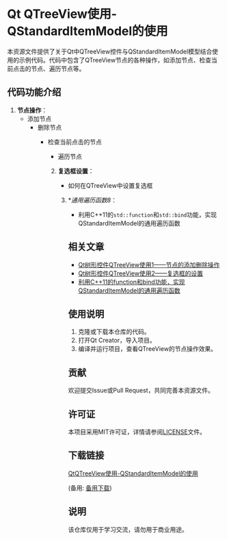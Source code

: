 # Qt QTreeView使用-QStandardItemModel的使用

本资源文件提供了关于Qt中QTreeView控件与QStandardItemModel模型结合使用的示例代码。代码中包含了QTreeView节点的各种操作，如添加节点、检查当前点击的节点、遍历节点等。

## 代码功能介绍

1. **节点操作**：
   - 添加节点
      - 删除节点
         - 检查当前点击的节点
            - 遍历节点

            2. **复选框设置**：
               - 如何在QTreeView中设置复选框

               3. **通用遍历函数8*：
                  - 利用C++11的`std::function`和`std::bind`功能，实现QStandardItemModel的通用遍历函数

                  ## 相关文章

                  - [Qt树形控件QTreeView使用1——节点的添加删除操作](http://blog.csdn.net/czyt1988/article/details/18996407)
                  - [Qt树形控件QTreeView使用2——复选框的设置](http://blog.csdn.net/czyt1988/article/details/19171727)
                  - [利用C++11的function和bind功能，实现QStandardItemModel的通用遍历函数](http://blog.csdn.net/czyt1988/article/details/21093451)

                  ## 使用说明

                  1. 克隆或下载本仓库的代码。
                  2. 打开Qt Creator，导入项目。
                  3. 编译并运行项目，查看QTreeView的节点操作效果。

                  ## 贡献

                  欢迎提交Issue或Pull Request，共同完善本资源文件。

                  ## 许可证

                  本项目采用MIT许可证，详情请参阅[LICENSE](LICENSE)文件。

                  ## 下载链接
                  [QtQTreeView使用-QStandardItemModel的使用](https://pan.quark.cn/s/dc267746cca6) 

                  (备用: [备用下载](https://pan.baidu.com/s/1RijnY_O4ckEZjbRrzkdn7w?pwd=4w8k))

                  ## 说明

                  该仓库仅用于学习交流，请勿用于商业用途。

